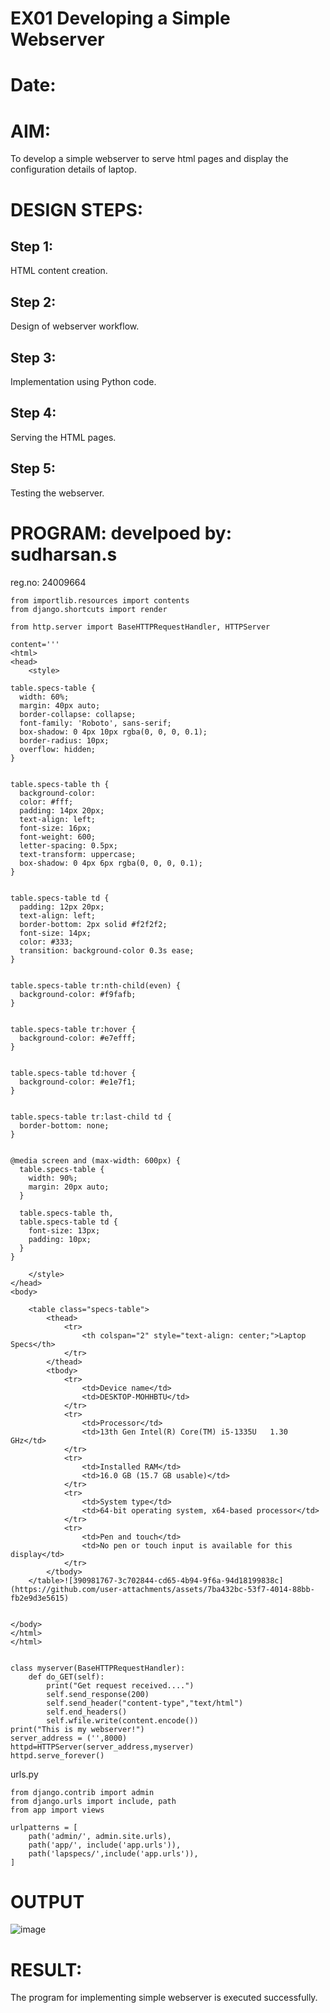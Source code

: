 # EX01 Developing a Simple Webserver

# Date:
# AIM:
To develop a simple webserver to serve html pages and display the configuration details of laptop.

# DESIGN STEPS:
## Step 1:
HTML content creation.

## Step 2:
Design of webserver workflow.

## Step 3:
Implementation using Python code.

## Step 4:
Serving the HTML pages.

## Step 5:
Testing the webserver.

# PROGRAM: develpoed by: sudharsan.s
reg.no: 24009664
```
from importlib.resources import contents
from django.shortcuts import render

from http.server import BaseHTTPRequestHandler, HTTPServer

content='''
<html>
<head>
    <style> 
       
table.specs-table {
  width: 60%; 
  margin: 40px auto;
  border-collapse: collapse; 
  font-family: 'Roboto', sans-serif; 
  box-shadow: 0 4px 10px rgba(0, 0, 0, 0.1); 
  border-radius: 10px; 
  overflow: hidden; 
}


table.specs-table th {
  background-color: 
  color: #fff;
  padding: 14px 20px;
  text-align: left;
  font-size: 16px;
  font-weight: 600;
  letter-spacing: 0.5px; 
  text-transform: uppercase; 
  box-shadow: 0 4px 6px rgba(0, 0, 0, 0.1);
}


table.specs-table td {
  padding: 12px 20px; 
  text-align: left;
  border-bottom: 2px solid #f2f2f2; 
  font-size: 14px;
  color: #333; 
  transition: background-color 0.3s ease; 
}


table.specs-table tr:nth-child(even) {
  background-color: #f9fafb; 
}


table.specs-table tr:hover {
  background-color: #e7efff;
}


table.specs-table td:hover {
  background-color: #e1e7f1; 
}


table.specs-table tr:last-child td {
  border-bottom: none; 
}


@media screen and (max-width: 600px) {
  table.specs-table {
    width: 90%; 
    margin: 20px auto; 
  }

  table.specs-table th, 
  table.specs-table td {
    font-size: 13px; 
    padding: 10px; 
  }
}

    </style>
</head>
<body>

    <table class="specs-table">
        <thead>
            <tr>
                <th colspan="2" style="text-align: center;">Laptop Specs</th>
            </tr>
        </thead>
        <tbody>
            <tr>
                <td>Device name</td>
                <td>DESKTOP-MOHHBTU</td>
            </tr>
            <tr>
                <td>Processor</td>
                <td>13th Gen Intel(R) Core(TM) i5-1335U   1.30 GHz</td>
            </tr>
            <tr>
                <td>Installed RAM</td>
                <td>16.0 GB (15.7 GB usable)</td>
            </tr>
            <tr>
                <td>System type</td>
                <td>64-bit operating system, x64-based processor</td>
            </tr>
            <tr>
                <td>Pen and touch</td>
                <td>No pen or touch input is available for this display</td>
            </tr>
        </tbody>
    </table>![390981767-3c702844-cd65-4b94-9f6a-94d18199838c](https://github.com/user-attachments/assets/7ba432bc-53f7-4014-88bb-fb2e9d3e5615)


</body>
</html>
</html>
```


```

class myserver(BaseHTTPRequestHandler):
    def do_GET(self):
        print("Get request received....")
        self.send_response(200)
        self.send_header("content-type","text/html")
        self.end_headers()
        self.wfile.write(content.encode()) 
print("This is my webserver!")
server_address = ('',8000)
httpd=HTTPServer(server_address,myserver)
httpd.serve_forever()
```
urls.py
```
from django.contrib import admin
from django.urls import include, path
from app import views

urlpatterns = [
    path('admin/', admin.site.urls),
    path('app/', include('app.urls')),
    path('lapspecs/',include('app.urls')),
]
```
# OUTPUT
![image](https://github.com/user-attachments/assets/f6d89814-bb37-464d-b167-97413dcbf494)

# RESULT:
The program for implementing simple webserver is executed successfully.
